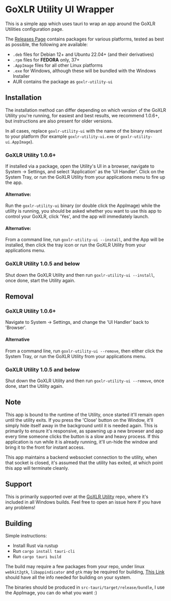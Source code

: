 # GoXLR Utility UI Wrapper
This is a simple app which uses tauri to wrap an app around the GoXLR Utilities configuration page.

The [Releases Page](https://github.com/FrostyCoolSlug/goxlr-utility-ui/releases) contains packages for various
platforms, tested as best as possible, the following are available:

- `.deb` files for Debian 12+ and Ubuntu 22.04+ (and their derivatives)
- `.rpm` files for **FEDORA** only, 37+
- `.AppImage` files for all other Linux platforms
- `.exe` for Windows, although these will be bundled with the Windows Installer
- AUR contains the package as `goxlr-utility-ui`

## Installation

The installation method can differ depending on which version of the GoXLR Utility you're running, for easiest
and best results, we recommend 1.0.6+, but instructions are also present for older versions.

In all cases, replace `goxlr-utility-ui` with the name of the binary relevant to your platform (for example
`goxlr-utility-ui.exe` or `goxlr-utility-ui.AppImage`).

### GoXLR Utility 1.0.6+
If installed via a package, open the Utility's UI in a browser, navigate to System -> Settings, and select 
'Application' as the 'UI Handler'. Click on the System Tray, or run the GoXLR Utility from your applications
menu to fire up the app.

#### Alternative:
Run the `goxlr-utility-ui` binary (or double click the AppImage) while the utility is running, you should be 
asked whether you want to use this app to control your GoXLR, click 'Yes', and the app will immediately launch.

#### Alternative:
From a command line, run `goxlr-utility-ui --install`, and the App will be installed, then click the tray
icon or run the GoXLR Utility from your applications menu.

### GoXLR Utility 1.0.5 and below
Shut down the GoXLR Utility and then run `goxlr-utility-ui --install`, once done, start the Utility again.

## Removal
### GoXLR Utility 1.0.6+
Navigate to System -> Settings, and change the 'UI Handler' back to 'Browser'.

#### Alternative
From a command line, run `goxlr-utility-ui --remove`, then either click the System Tray, or run the GoXLR Utility
from your applications menu.

### GoXLR Utility 1.0.5 and below
Shut down the GoXLR Utility and then run `goxlr-utility-ui --remove`, once done, start the Utility again.


## Note
This app is bound to the runtime of the Utility, once started it'll remain open until the utility exits.
If you press the 'Close' button on the Window, it'll simply hide itself away in the background until
it is needed again. This is primarily to ensure it's responsive, as spawning up a new browser and app 
every time someone clicks the button is a slow and heavy process. If this application is run while it
is already running, it'll un-hide the window and bring it to the front for instant access.

This app maintains a backend websocket connection to the utility, when that socket is closed, it's assumed
that the utility has exited, at which point this app will terminate cleanly.

## Support
This is primarily supported over at the [GoXLR Utility](https://github.com/GoXLR-on-Linux/goxlr-utility) repo, 
where it's included in all Windows builds. Feel free to open an issue here if you have any problems!

## Building
Simple instructions:

* Install Rust via rustup
* Run `cargo install tauri-cli`
* Run `cargo tauri build`

The build may require a few packages from your repo, under linux `webkit2gtk`, `libappindicator` and `gtk` may be
required for building, [This Link](https://tauri.app/v1/guides/getting-started/prerequisites#setting-up-linux) should
have all the info needed for building on your system.

The binaries should be produced in `src-tauri/target/release/bundle`, I use the AppImage, you can do what
you want :)
